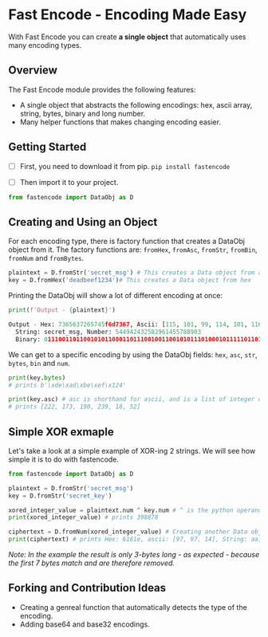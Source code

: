 # Fast Encode - Encoding Made Easy

With Fast Encode you can create **a single object** that automatically uses many encoding types.

## Overview

The Fast Encode module provides the following features:

- A single object that abstracts the following encodings: hex, ascii array, string, bytes, binary and long number.
- Many helper functions that makes changing encoding easier.

## Getting Started

- [ ] First, you need to download it from pip. `pip install fastencode`

- [ ] Then import it to your project.

```python
from fastencode import DataObj as D
```

## Creating and Using an Object

For each encoding type, there is factory function that creates a DataObj object from it.
The factory functions are: `fromHex`, `fromAsc`, `fromStr`, `fromBin`, `fromNum` and `fromBytes`.

```python
plaintext = D.fromStr('secret_msg') # This creates a Data object from a plain string
key = D.fromHex('deadbeef1234')# This creates a Data object from hex
```

Printing the DataObj will show a lot of different encoding at once:

```python
print(f'Output - {plaintext}')

Output - Hex: 7365637265745f6d7367, Ascii: [115, 101, 99, 114, 101, 116, 95, 109, 115, 103],
  String: secret_msg, Number: 544942432582961455788903
  Binary: 01110011011001010110001101110010011001010111010001011111011011010111001101100111
```

We can get to a specific encoding by using the DataObj fields: `hex`, `asc`, `str`, `bytes`, `bin` and `num`.

```python
print(key.bytes)
# prints b'\xde\xad\xbe\xef\x124'

print(key.asc) # asc is shorthand for ascii, and is a list of integer of the indvidual ascii value of every byte.
# prints [222, 173, 190, 239, 18, 52]
```

## Simple XOR exmaple

Let's take a look at a simple example of XOR-ing 2 strings. We will see how simple it is to do with fastencode.

```python
from fastencode import DataObj as D

plaintext = D.fromStr('secret_msg')
key = D.fromStr('secret_key')

xored_integer_value = plaintext.num ^ key.num # ^ is the python operand for xor
print(xored_integer_value) # prints 398878

ciphertext = D.fromNum(xored_integer_value) # Creating another Data object from the result of the xor
print(ciphertext) # prints Hex: 6161e, ascii: [97, 97, 14], String: aa, Number: 398878 Binary: 011000010110000100001110
```

_Note: In the example the result is only 3-bytes long - as expected - because the first 7 bytes match and are therefore removed._

## Forking and Contribution Ideas

- Creating a genreal function that automatically detects the type of the encoding.
- Adding base64 and base32 encodings.
